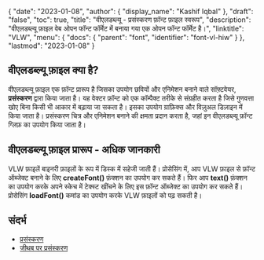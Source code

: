 {
  "date": "2023-01-08",
  "author": {
    "display_name": "Kashif Iqbal"
},
  "draft": "false",
  "toc": true,
  "title": "वीएलडब्ल्यू - प्रसंस्करण फ़ॉन्ट फ़ाइल स्वरूप",
  "description": "वीएलडब्ल्यू फ़ाइल वेब ओपन फॉन्ट फॉर्मेट में बनाया गया एक ओपन फॉन्ट फॉर्मेट है।",
  "linktitle": "VLW",
  "menu": {
    "docs": {
      "parent": "font",
      "identifier": "font-vl-hiw"
}
},
  "lastmod": "2023-01-08"
}

## वीएलडब्ल्यू फ़ाइल क्या है?

वीएलडब्ल्यू फ़ाइल एक फ़ॉन्ट प्रारूप है जिसका उपयोग छवियों और एनिमेशन बनाने वाले सॉफ़्टवेयर, **प्रसंस्करण** द्वारा किया जाता है। यह वेक्टर फ़ॉन्ट को एक कॉम्पैक्ट तरीके से संग्रहीत करता है जिसे गुणवत्ता खोए बिना किसी भी आकार में बढ़ाया जा सकता है। इसका उपयोग ग्राफ़िक्स और विज़ुअल डिज़ाइन में किया जाता है। प्रसंस्करण चित्र और एनिमेशन बनाने की क्षमता प्रदान करता है, जहां इन वीएलडब्ल्यू फ़ॉन्ट ग्लिफ़ का उपयोग किया जाता है।

## वीएलडब्ल्यू फ़ाइल प्रारूप - अधिक जानकारी

VLW फ़ाइलें बाइनरी फ़ाइलों के रूप में डिस्क में सहेजी जाती हैं। प्रोसेसिंग में, आप VLW फ़ाइल से फ़ॉन्ट ऑब्जेक्ट बनाने के लिए **createFont()** फ़ंक्शन का उपयोग कर सकते हैं। फिर आप **text()** फ़ंक्शन का उपयोग करके अपने स्केच में टेक्स्ट खींचने के लिए इस फ़ॉन्ट ऑब्जेक्ट का उपयोग कर सकते हैं। प्रोसेसिंग **loadFont()** कमांड का उपयोग करके VLW फ़ाइलों को पढ़ सकती है।

## **संदर्भ**

 * [प्रसंस्करण](https://processing.org/)
 * [जीथब पर प्रसंस्करण](https://github.com/processing)

